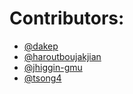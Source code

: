 # Contributors:

- [@dakep](https://github.com/dakep)
- [@haroutboujakjian](https://github.com/haroutboujakjian)
- [@jhiggin-gmu](https://github.com/jhiggin-gmu)
- [@tsong4](https://github.com/tsong4)
